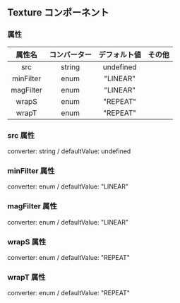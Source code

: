 ## Texture コンポーネント
<!-- EDIT HERE(@Component)-->











<!-- /EDIT HERE-->
### 属性
<!-- DO NOT EDIT -->
<!-- ATTRS -->
| 属性名 | コンバーター | デフォルト値 | その他 |
|:------:|:------:|:------:|:------:|
| src | string | undefined |  |
| minFilter | enum | "LINEAR" |  |
| magFilter | enum | "LINEAR" |  |
| wrapS | enum | "REPEAT" |  |
| wrapT | enum | "REPEAT" |  |
<!-- /ATTRS -->
<!-- /DO NOT EDIT -->
### src 属性
converter: string / defaultValue: undefined

<!-- EDIT HERE(src)-->











<!-- /EDIT HERE-->
### minFilter 属性
converter: enum / defaultValue: "LINEAR"

<!-- EDIT HERE(minFilter)-->











<!-- /EDIT HERE-->
### magFilter 属性
converter: enum / defaultValue: "LINEAR"

<!-- EDIT HERE(magFilter)-->











<!-- /EDIT HERE-->
### wrapS 属性
converter: enum / defaultValue: "REPEAT"

<!-- EDIT HERE(wrapS)-->











<!-- /EDIT HERE-->
### wrapT 属性
converter: enum / defaultValue: "REPEAT"

<!-- EDIT HERE(wrapT)-->











<!-- /EDIT HERE-->
